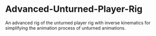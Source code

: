# Advanced-Unturned-Player-Rig
An advanced rig of the unturned player rig with inverse kinematics for simplifying the animation process of unturned animations.
